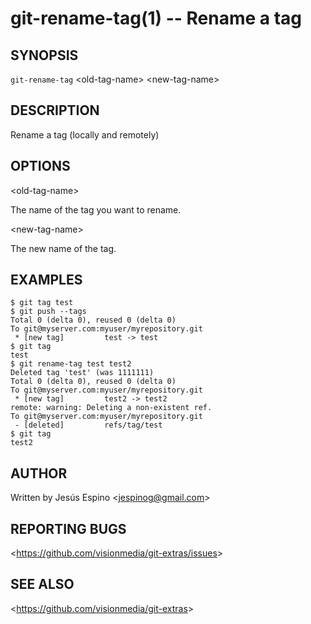 git-rename-tag(1) -- Rename a tag
=================================

## SYNOPSIS

`git-rename-tag` &lt;old-tag-name&gt; &lt;new-tag-name&gt;

## DESCRIPTION

  Rename a tag (locally and remotely)

## OPTIONS

  &lt;old-tag-name&gt;

  The name of the tag you want to rename.

  &lt;new-tag-name&gt;

  The new name of the tag.

## EXAMPLES

    $ git tag test
    $ git push --tags
    Total 0 (delta 0), reused 0 (delta 0)
    To git@myserver.com:myuser/myrepository.git
     * [new tag]         test -> test
    $ git tag
    test
    $ git rename-tag test test2
    Deleted tag 'test' (was 1111111)
    Total 0 (delta 0), reused 0 (delta 0)
    To git@myserver.com:myuser/myrepository.git
     * [new tag]         test2 -> test2
    remote: warning: Deleting a non-existent ref.
    To git@myserver.com:myuser/myrepository.git
     - [deleted]         refs/tag/test
    $ git tag
    test2

## AUTHOR

Written by Jesús Espino &lt;<jespinog@gmail.com>&gt;

## REPORTING BUGS

&lt;<https://github.com/visionmedia/git-extras/issues>&gt;

## SEE ALSO

&lt;<https://github.com/visionmedia/git-extras>&gt;

